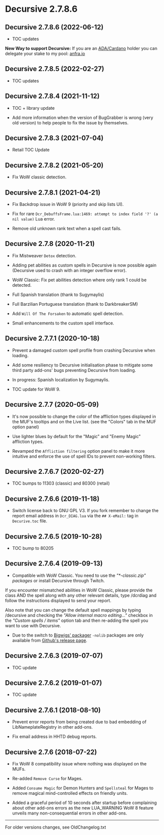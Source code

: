 Decursive 2.7.8.6
=================

Decursive 2.7.8.6 (2022-06-12)
------------------------------

- TOC updates

**New Way to support Decursive:** If you are an [ADA/Cardano](https://cardano.org) holder you can
delegate your stake to my pool: [anfra.io](https://anfra.io)


Decursive 2.7.8.5 (2022-02-27)
------------------------------

- TOC updates


Decursive 2.7.8.4 (2021-11-12)
------------------------------

- TOC + library update

- Add more information when the version of BugGrabber is wrong (very old
  version) to help people to fix the issue by themselves.


Decursive 2.7.8.3 (2021-07-04)
------------------------------

- Retail TOC Update


Decursive 2.7.8.2 (2021-05-20)
------------------------------

- Fix WoW classic detection.


Decursive 2.7.8.1 (2021-04-21)
------------------------------

- Fix Backdrop issue in WoW 9 (priority and skip lists UI).

- Fix for rare `Dcr_DebuffsFrame.lua:1469: attempt to index field '?' (a nil value)` Lua error.

- Remove old unknown rank text when a spell cast fails.


Decursive 2.7.8 (2020-11-21)
----------------------------

- Fix Mistweaver `Detox` detection.

- Adding pet abilities as custom spells in Decursive is now possible again
  (Decursive used to crash with an integer overflow error).

- WoW Classic: Fix pet abilities detection where only rank 1 could be detected.

- Full Spanish translation (thank to Sugymaylis)

- Full Barzilian Portuguese translation (thank to DarkbreakerSM)

- Add `Will Of The Forsaken` to automatic spell detection.

- Small enhancements to the custom spell interface.


Decursive 2.7.7.1 (2020-10-18)
------------------------------

- Prevent a damaged custom spell profile from crashing Decursive when loading.

- Add some resiliency to Decursive initialisation phase to mitigate some third party
  add-ons' bugs preventing Decursive from loading.

- In progress: Spanish localization by Sugymaylis.

- TOC update for WoW 9.


Decursive 2.7.7 (2020-05-09)
----------------------------

- It's now possible to change the color of the affliction types displayed in
  the MUF's tooltips and on the Live list.
  (see the "Colors" tab in the MUF option panel)

- Use lighter blues by default for the "Magic" and "Enemy Magic" affliction types.

- Revamped the `Affliction filtering` option panel to make it more intuitive
  and enforce the use of spell IDs to prevent non-working filters.


Decursive 2.7.6.7 (2020-02-27)
------------------------------

- TOC bumps to 11303 (classic) and 80300 (retail)


Decursive 2.7.6.6 (2019-11-18)
------------------------------

- Switch license back to GNU GPL V3. If you fork remember to change the report
  email address in `Dcr_DIAG.lua` via the `## X-eMail:` tag in `Decurive.toc` file.


Decursive 2.7.6.5 (2019-10-28)
-----------------------------

- TOC bump to 80205


Decursive 2.7.6.4 (2019-09-13)
-----------------------------

- Compatible with WoW Classic. You need to use the _"*-classic.zip" packages_
  or install Decursive through Twitch.

If you encounter mismatched abilities in WoW Classic, please provide the class
AND the spell along with any other relevant details, type /dcrdiag and follow
the instructions displayed to send your report.

Also note that you can change the default spell mappings by typing /decursive
and checking the _"Allow internal macro editing..."_ checkbox in the  _"Custom spells / items"_
option tab and then re-adding the spell you want to use with Decursive.

- Due to the switch to [Bigwigs' packager][BigwigsPackager] `-nolib` packages are only available
  from [Github's release page][GithubReleases].


Decursive 2.7.6.3 (2019-07-07)
------------------------------

- TOC update


Decursive 2.7.6.2 (2019-01-07)
------------------------------

- TOC update


Decursive 2.7.6.1 (2018-08-10)
------------------------------

- Prevent error reports from being created due to bad embedding of
  LibNameplateRegistry in other add-ons.

- Fix email address in HHTD debug reports.


Decursive 2.7.6 (2018-07-22)
----------------------------

- Fix WoW 8 compatibility issue where nothing was displayed on the MUFs.

- Re-added `Remove Curse` for Mages.

- Added `Consume Magic` for Demon Hunters and `Spellsteal` for Mages to remove
  magical mind-controlled effects on friendly units.

- Added a graceful period of 10 seconds after startup before complaining about
  other add-ons errors as the new LUA_WARNING WoW 8 feature unveils many
  non-consequential errors in other add-ons.


***
For older versions changes, see OldChangelog.txt


[ticket]: https://www.wowace.com/projects/decursive/issues
[GithubReleases]: https://github.com/2072/Decursive/releases
[BigwigsPackager]: https://github.com/BigWigsMods/packager
